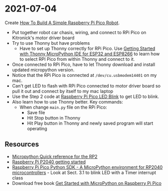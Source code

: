# 2021-07-04

Create [How To Build A Simple Raspberry Pi Pico Robot](https://www.tomshardware.com/how-to/raspberry-pi-pico-robot).

- Put together robot car chasis, wiring, and connect to RPi Pico on Kitronick's motor driver board
- Try to use Thonny but have problems
    - Have to set up Thonny correctly for RPi Pico. Use [Getting Started with Thonny MicroPython IDE for ESP32 and ESP8266](https://microcontrollerslab.com/getting-started-thonny-micropython-ide-esp32-esp8266/) to learn how to select RPI Pico from within Thonny and connect to it.
- Once connected to RPi Pico, have to let Thonny download and install updated micropython version.
- Notice that the RPi Pico is connected at `/dev/cu.usbmodem14401` on my mac.
- Can't get LED to flash with RPi Pico connected to motor driver board so pull it out and connect by itself to my mac laptop
- Use the Step 2 code at [Raspberry Pi Pico LED Blink](https://www.instructables.com/Raspberry-Pi-Pico-LED-Blink/) to get LED to blink.
- Also learn how to use Thonny better. Key commands:
    - When change `main.py` file on the RPi Pico:
        - Save file
        - Hit Stop button in Thonny
        - Hit Play button in Thonny and newly saved program will start operating

## Resources

- [Micropython Quick reference for the RP2](https://docs.micropython.org/en/latest/rp2/quickref.html)
- [Raspberry Pi P2040 getting started](https://www.raspberrypi.org/documentation/rp2040/getting-started/)
- [Raspberry Pi Pico Python SDK - A MicroPython environment for RP2040 microcontrollers](https://datasheets.raspberrypi.org/pico/raspberry-pi-pico-python-sdk.pdf) - Look at Sect. 3.1 to blink LED with a Timer interrupt class
- Download free book [Get Started with MicroPython on Raspberry Pi Pico](https://hackspace.raspberrypi.org/books/micropython-pico/pdf)
